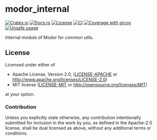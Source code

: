 # modor_internal

[![Crates.io](https://img.shields.io/crates/v/modor_internal.svg)](https://crates.io/crates/modor_internal)
[![Docs.rs](https://img.shields.io/docsrs/modor_internal)](https://docs.rs/crate/modor_internal)
[![License](https://img.shields.io/crates/l/modor_internal)](https://github.com/modor-engine/modor_internal)
[![CI](https://github.com/modor-engine/modor/actions/workflows/ci.yml/badge.svg)](https://github.com/modor-engine/modor/actions/workflows/ci.yml)
[![Coverage with grcov](https://img.shields.io/codecov/c/gh/modor-engine/modor)](https://app.codecov.io/gh/modor-engine/modor)
[![Unsafe usage](https://img.shields.io/badge/unsafe%20usage-0-green.svg)](https://github.com/modor-engine/modor/search?q=path%3Acrates%2Fmodor_internal+extension%3Ars+unsafe)

Internal module of Modor for common utils.

## License

Licensed under either of

* Apache License, Version 2.0, ([LICENSE-APACHE](../../LICENSE-APACHE) or http://www.apache.org/licenses/LICENSE-2.0)
* MIT license ([LICENSE-MIT](../../LICENSE-MIT) or http://opensource.org/licenses/MIT)

at your option.

### Contribution

Unless you explicitly state otherwise, any contribution intentionally submitted for inclusion in the work by you, as
defined in the Apache-2.0 license, shall be dual licensed as above, without any additional terms or conditions.
